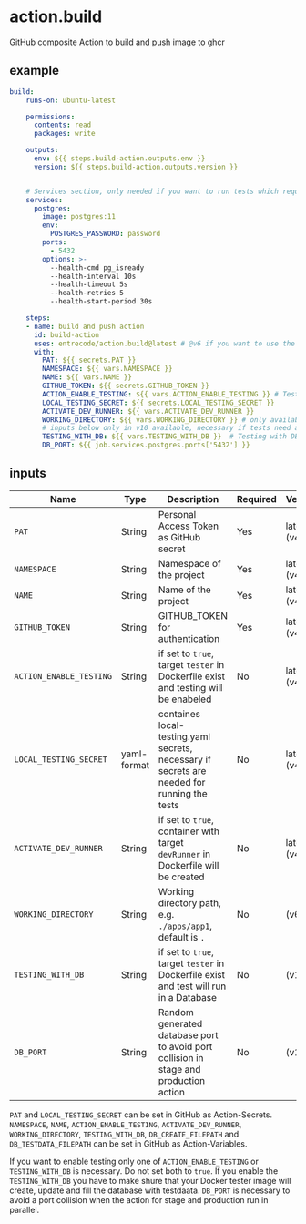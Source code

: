 # action.build

GitHub composite Action to build and push image to ghcr

## example

```yaml
build:
    runs-on: ubuntu-latest

    permissions:
      contents: read
      packages: write

    outputs:
      env: ${{ steps.build-action.outputs.env }}
      version: ${{ steps.build-action.outputs.version }}


    # Services section, only needed if you want to run tests which require a database
    services:
      postgres:
        image: postgres:11
        env:
          POSTGRES_PASSWORD: password
        ports:
          - 5432
        options: >-
          --health-cmd pg_isready
          --health-interval 10s
          --health-timeout 5s
          --health-retries 5
          --health-start-period 30s

    steps:
    - name: build and push action
      id: build-action
      uses: entrecode/action.build@latest # @v6 if you want to use the WORKING_DIRECTORY
      with:
        PAT: ${{ secrets.PAT }}
        NAMESPACE: ${{ vars.NAMESPACE }}
        NAME: ${{ vars.NAME }}
        GITHUB_TOKEN: ${{ secrets.GITHUB_TOKEN }}
        ACTION_ENABLE_TESTING: ${{ vars.ACTION_ENABLE_TESTING }} # Testing without DB
        LOCAL_TESTING_SECRET: ${{ secrets.LOCAL_TESTING_SECRET }}
        ACTIVATE_DEV_RUNNER: ${{ vars.ACTIVATE_DEV_RUNNER }}
        WORKING_DIRECTORY: ${{ vars.WORKING_DIRECTORY }} # only available in v6 until now
        # inputs below only in v10 available, necessary if tests need a Database to be executed - in combination with the services from above
        TESTING_WITH_DB: ${{ vars.TESTING_WITH_DB }}  # Testing with DB
        DB_PORT: ${{ job.services.postgres.ports['5432'] }}

```

## inputs


| Name                    | Type        | Description                                                                                 | Required  | Version      |
|-------------------------|-------------|---------------------------------------------------------------------------------------------|-----------|--------------|
| `PAT`                   | String      | Personal Access Token as GitHub secret                                                      | Yes       | latest (v4)  |
| `NAMESPACE`             | String      | Namespace of the project                                                                    | Yes       | latest (v4)  |
| `NAME`                  | String      | Name of the project                                                                         | Yes       | latest (v4)  |
| `GITHUB_TOKEN`          | String      | GITHUB_TOKEN for authentication                                                             | Yes       | latest (v4)  |
| `ACTION_ENABLE_TESTING` | String      | if set to `true`, target `tester` in Dockerfile exist and testing will be enabeled          | No        | latest (v4)  |
| `LOCAL_TESTING_SECRET`  | yaml-format | containes local-testing.yaml secrets, necessary if secrets are needed for running the tests | No        | latest (v4)  |
| `ACTIVATE_DEV_RUNNER`   | String      | if set to `true`, container with target `devRunner` in Dockerfile will be created           | No        | latest (v4)  |
| `WORKING_DIRECTORY`     | String      | Working directory path, e.g. `./apps/app1`, default is `.`                                  | No        | (v6)         |
| `TESTING_WITH_DB`       | String      | if set to `true`, target `tester` in Dockerfile exist and test will run in a Database       | No        | (v10)        |
| `DB_PORT`               | String      | Random generated database port to avoid port collision in stage and production action       | No        | (v11)        |



`PAT` and `LOCAL_TESTING_SECRET` can be set in GitHub as Action-Secrets.
`NAMESPACE`, `NAME`, `ACTION_ENABLE_TESTING`, `ACTIVATE_DEV_RUNNER`, `WORKING_DIRECTORY`, `TESTING_WITH_DB`, `DB_CREATE_FILEPATH` and `DB_TESTDATA_FILEPATH` can be set in GitHub as Action-Variables.

If you want to enable testing only one of `ACTION_ENABLE_TESTING` or `TESTING_WITH_DB` is necessary. Do not set both to `true`. If you enable the `TESTING_WITH_DB` you have to make shure that your Docker tester image will create, update and fill the database with testdaata. `DB_PORT` is necessary to avoid a port collision when the action for stage and production run in parallel.
